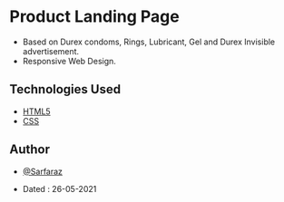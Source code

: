 # Product Landing Page

- Based on Durex condoms, Rings, Lubricant, Gel and Durex Invisible advertisement.
- Responsive Web Design.

## Technologies Used

- [HTML5](https://developer.mozilla.org/en-US/docs/Glossary/HTML5)
- [CSS](https://developer.mozilla.org/en-US/docs/Web/CSS)
  
## Author

- [@Sarfaraz](https://www.github.com/GoogolDKhan)

- Dated : 26-05-2021
